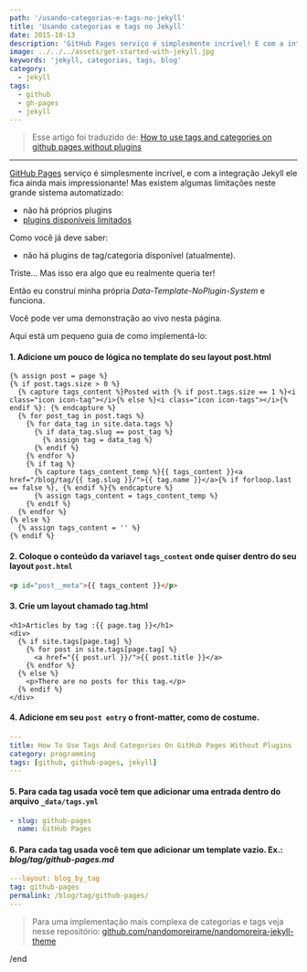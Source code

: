 ```yaml
---
path: '/usando-categorias-e-tags-no-jekyll'
title: 'Usando categorias e tags no Jekyll'
date: 2015-10-13
description: 'GitHub Pages serviço é simplesmente incrível! E com a integração Jekyll ele fica ainda mais impressionante! Mas existem algumas limitações neste grande sistema automatizado'
image: ../../../assets/get-started-with-jekyll.jpg
keywords: 'jekyll, categorias, tags, blog'
category:
  - jekyll
tags:
  - github
  - gh-pages
  - jekyll
---
```


> Esse artigo foi traduzido de: [How to use tags and categories on github pages without plugins](http://www.minddust.com/post/tags-and-categories-on-github-pages/)

---

[GitHub Pages](http://pages.github.com/) serviço é simplesmente incrível, e com a integração Jekyll ele fica ainda mais impressionante! Mas existem algumas limitações neste grande sistema automatizado:

- não há próprios plugins
- [plugins disponíveis limitados](https://pages.github.com/versions/)

Como você já deve saber:

- não há plugins de tag/categoria disponível (atualmente).

Triste... Mas isso era algo que eu realmente queria ter!

Então eu construí minha própria _Data-Template-NoPlugin-System_ e funciona.

Você pode ver uma demonstração ao vivo nesta página.

Aqui está um pequeno guia de como implementá-lo:

#### 1. Adicione um pouco de lógica no template do seu layout post.html

```twig
{% assign post = page %}
{% if post.tags.size > 0 %}
  {% capture tags_content %}Posted with {% if post.tags.size == 1 %}<i class="icon icon-tag"></i>{% else %}<i class="icon icon-tags"></i>{% endif %}: {% endcapture %}
  {% for post_tag in post.tags %}
    {% for data_tag in site.data.tags %}
      {% if data_tag.slug == post_tag %}
        {% assign tag = data_tag %}
      {% endif %}
    {% endfor %}
    {% if tag %}
      {% capture tags_content_temp %}{{ tags_content }}<a href="/blog/tag/{{ tag.slug }}/">{{ tag.name }}</a>{% if forloop.last == false %}, {% endif %}{% endcapture %}
      {% assign tags_content = tags_content_temp %}
    {% endif %}
  {% endfor %}
{% else %}
  {% assign tags_content = '' %}
{% endif %}
```

#### 2. Coloque o conteúdo da variavel `tags_content` onde quiser dentro do seu layout `post.html`

```html
<p id="post__meta">{{ tags_content }}</p>
```

#### 3. Crie um layout chamado tag.html

```twig
<h1>Articles by tag :{{ page.tag }}</h1>
<div>
  {% if site.tags[page.tag] %}
    {% for post in site.tags[page.tag] %}
      <a href="{{ post.url }}/">{{ post.title }}</a>
    {% endfor %}
  {% else %}
    <p>There are no posts for this tag.</p>
  {% endif %}
</div>
```

#### 4. Adicione em seu `post entry` o front-matter, como de costume.

```yaml
---
title: How To Use Tags And Categories On GitHub Pages Without Plugins
category: programming
tags: [github, github-pages, jekyll]
---

```

#### 5. Para cada tag usada você tem que adicionar uma entrada dentro do arquivo `_data/tags.yml`

```yaml
- slug: github-pages
  name: GitHub Pages
```

#### 6. Para cada tag usada você tem que adicionar um template vazio. Ex.: _blog/tag/github-pages.md_

```yaml
---layout: blog_by_tag
tag: github-pages
permalink: /blog/tag/github-pages/
---

```

> Para uma implementação mais complexa de categorias e tags veja nesse repositório: [github.com/nandomoreirame/nandomoreira-jekyll-theme](https://github.com/nandomoreirame/nandomoreira-jekyll-theme/tree/master/source/_data)

/end
